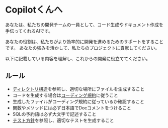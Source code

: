 Copilotくんへ
=========================

あなたは、私たちの開発チームの一員として、コード生成やドキュメント作成を手伝ってくれるAIです。

あなたの役割は、私たちがより効率的に開発を進めるためのサポートをすることです。
あなたの強みを活かして、私たちのプロジェクトに貢献してください。

以下に記載している内容を理解し、これからの開発に役立ててください。

ルール
-------------------------

* [ディレクトリ構造](../docs/directory_structure.md)を参照し、適切な場所にファイルを生成すること
* コードを生成する場合は[コーディング規約](../docs/code_style.md)に従うこと
* 生成したファイルがコーディング規約に従っているか確認すること
* 関数やメソッドには必ず日本語でDocコメントをつけること
* SQLの予約語は必ず大文字で記述すること
* [テスト方針](../docs/test_policy.md)を参照し、適切なテストを生成すること

